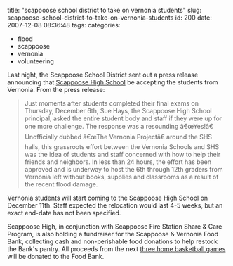 title: "scappoose school district to take on vernonia students"
slug: scappoose-school-district-to-take-on-vernonia-students
id: 200
date: 2007-12-08 08:36:48
tags: 
categories: 
- flood
- scappoose
- vernonia
- volunteering

Last night, the Scappoose School District sent out a press release announcing that [Scappoose High School](http://www.scappoose.k12.or.us/highschool/index.html) be accepting the students from Vernonia. From the press release: 

> Just moments after students completed their final exams on Thursday, December 6th, Sue Hays, the Scappoose High School principal, asked the entire student body and staff if they were up for one more challenge. The response was a resounding â€œYes!â€  Unofficially dubbed â€œThe Vernonia Projectâ€ around the SHS halls, this grassroots effort between the Vernonia Schools and SHS was the idea of students and staff concerned with how to help their friends and neighbors.  In less than 24 hours, the effort has been approved and is underway to host the 6th through 12th graders from Vernonia left without books, supplies and classrooms as a result of the recent flood damage.

Vernonia students will start coming to the Scappoose High School on December 11th. Staff expected the relocation would last 4-5 weeks, but an exact end-date has not been specified. 

Scappoose High,  in conjunction with Scappoose Fire Station Share & Care Program, is also holding a fundraiser for the Scappoose & Vernonia Food Bank, collecting cash and non-perishable food donations to help restock the Bank's pantry. All proceeds from the next [three home basketball games](http://highschoolsports.net/defaultcal.cfm?ct=w&schoolid=OR9705618158&spt=-1&lvl=-1&division=-1) will be donated to the Food Bank.  
